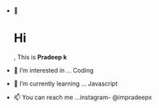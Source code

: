 - 👋 <h1>Hi</h1>, This is <b>Pradeep k</b> 
- 👀 I’m interested in ... Coding 
- 🌱 I’m currently learning ... Javascript 
  
- 📫 You can reach me ...instagram- @impradeepx 

<!---
impradeepx/impradeepx is a ✨ special ✨ repository because its `README.md` (this file) appears on your GitHub profile.
You can click the Preview link to take a look at your changes.
--->

